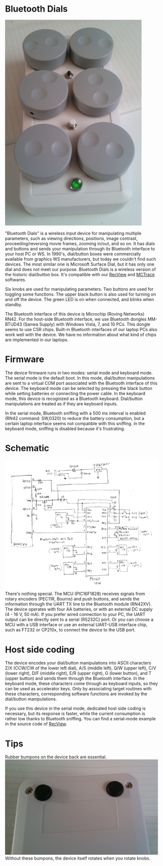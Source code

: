 # Bluetooth Dials

<IMG alt=overall src="pics/overall.png"><BR>

"Bluetooth Dials" is a wireless input device for manipulating multiple parameters, such as viewing directions, positions, image contrast, proceeding/reversing movie frames, zooming in/out, and so on. It has dials and buttons and sends your manipulation through its Bluetooth interface to your host PC or WS. In 1990's, dial/button boxes were commercially available from graphics WS manufacturers, but today we couldn't find such devices. The most similar one is Microsoft Surface Dial, but it has only one dial and does not meet our purpose. Bluetooth Dials is a wireless version of the historic dial/button box. It's compatible with our <a href="https://github.com/mizutanilab/RecView">RecView</a> and <a href="https://github.com/mizutanilab/MCTrace">MCTrace</a> softwares.<br>

Six knobs are used for manipulating parameters. Two buttons are used for toggling some functions. The upper black button is also used for turning on and off the device. The green LED is on when connected, and blinks when standby.  

The Bluetooth interface of this device is Microchip (Roving Networks) RN42. For the host-side Bluetooth interface, we use Bluetooth dongles MM-BTUD43 (Sanwa Supply) with Windows Vista, 7, and 10 PCs. This dongle seems to use CSR chips. Built-in Bluetooth interfaces of our laptop PCs also work well with the device. We have no information about what kind of chips are implemented in our laptops.   

# Firmware
The device firmware runs in two modes: serial mode and keyboard mode. The serial mode is the default boot. In this mode, dial/button manipulations are sent to a virtual COM port associated with the Bluetooth interface of this device. The keyboard mode can be selected by pressing the black button while setting batteries or connecting the power cable. In the keyboard mode, this device is recognized as a Bluetooth keyboard. Dial/button manipulations are treated as if they are keyboard inputs.  

In the serial mode, Bluetooth sniffing with a 500 ms interval is enabled (RN42 command: SW,0320) to reduce the battery consumption, but a certain laptop interface seems not compatible with this sniffing. In the keyboard mode, sniffing is disabled because it's frustrating.  

# Schematic
<IMG alt=schematic src="pics/schematic170107.png"><BR>
There's nothing special. The MCU (PIC16F1828) receives signals from rotary encoders (PEC11R, Bourns) and push buttons, and sends the information through the UART TX line to the Bluetooth module (RN42XV). The device operates with four AA batteries, or with an external DC supply (4 - 16 V, 50 mA). If you prefer wired connection to your PC, the UART output can be directly sent to a serial (RS232C) port. Or you can choose a MCU with a USB interface or use an external UART-USB interface chip, such as FT232 or CP210x, to connect the device to the USB port. <BR>

# Host side coding
The device encodes your dial/button manipulations into ASCII characters Z/X (CCW/CW of the lower left dial), A/S (middle left), Q/W (upper left), C/V (lower right), D/F (middle right), E/R (upper right), G (lower button), and T (upper button) and sends them through the Bluetooth interface. In the keyboard mode, these characters come through as keyboard inputs, so they can be used as accelerator keys. Only by associating target routines with these characters, corresponding software functions are invoked by the dial/button manipulations. <BR>

If you use this device in the serial mode, dedicated host side coding is necessary, but its response is faster, while the current consumption is rather low thanks to Bluetooth sniffing. You can find a serial-mode example in the source code of <a href="https://github.com/mizutanilab/RecView">RecView</a>.

# Tips
Rubber bumpons on the device back are essential.
<IMG alt=overall src="pics/rubberBumpons.png"><BR>
Without these bumpons, the device itself rotates when you rotate knobs.
